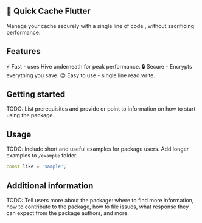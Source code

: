 
## 🚀 Quick Cache Flutter 

Manage your cache  securely with a single line of code , without sacrificing performance.
## Features

⚡ Fast - uses Hive underneath for peak performance.
🔒 Secure - Encrypts everything you save.
😉 Easy to use - single line read write.

## Getting started

TODO: List prerequisites and provide or point to information on how to
start using the package.

## Usage

TODO: Include short and useful examples for package users. Add longer examples
to `/example` folder.

```dart
const like = 'sample';
```

## Additional information

TODO: Tell users more about the package: where to find more information, how to
contribute to the package, how to file issues, what response they can expect
from the package authors, and more.
